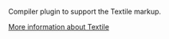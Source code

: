 Compiler plugin to support the Textile markup.

[More information about Textile](https://pypi.python.org/pypi/textile/2.1.5)



